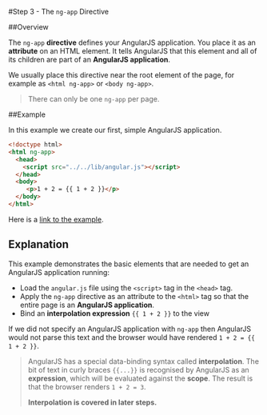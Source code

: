 #Step 3 - The `ng-app` Directive

##Overview

The `ng-app` **directive** defines your AngularJS application.  You place it as an **attribute** on an HTML
element.  It tells AngularJS that this element and all of its children are part of an **AngularJS
application**.

We usually place this directive near the root element of the page, for example as `<html ng-app>` or
`<body ng-app>`.

>There can only be one `ng-app` per page.

##Example

In this example we create our first, simple AngularJS application.

```html
<!doctype html>
<html ng-app>
  <head>
    <script src="../../lib/angular.js"></script>
  </head>
  <body>
     <p>1 + 2 = {{ 1 + 2 }}</p>
  </body>
</html>
```
Here is a [link to the example](example-01).

## Explanation

This example demonstrates the basic elements that are needed to get an AngularJS application
running:

* Load the `angular.js` file using the `<script>` tag in the `<head>` tag.
* Apply the `ng-app` directive as an attribute to the `<html>` tag so that the entire page is an
  **AngularJS application**.
* Bind an **interpolation expression** `{{ 1 + 2 }}` to the view

If we did not specify an AngularJS application with `ng-app` then AngularJS would not parse this
text and the browser would have rendered `1 + 2 = {{ 1 + 2 }}`.

> AngularJS has a special data-binding syntax called **interpolation**. The bit of text in curly
> braces `{{...}}` is recognised by AngularJS as an **expression**, which will be evaluated against
> the **scope**. The result is that the browser renders `1 + 2 = 3`.
>
> **Interpolation is covered in later steps.**
